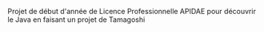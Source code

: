 Projet de début d'année de Licence Professionnelle APIDAE pour découvrir le Java en faisant un projet de Tamagoshi

